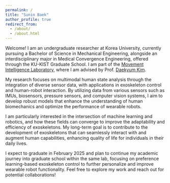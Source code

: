 ```yaml
---
permalink: /
title: "Sunin Baek"
author_profile: true
redirect_from: 
  - /about/
  - /about.html
---
```


Welcome! I am an undergraduate researcher at Korea University, currently pursuing a Bachelor of Science in Mechanical Engineering, alongside an interdisciplinary major in Medical Convergence Engineering, offered through the KU-KIST Graduate School. I am part of the [Movement Intelligence Laboratory](https://www.daekyumkim.com/home), where I am advised by Prof. [Daekyum Kim](https://www.daekyumkim.com/members/professor). 

My research focuses on multimodal human state analysis through the integration of diverse sensor data, with applications in exoskeleton control and human-robot interaction. By utilizing data from various sensors such as  IMUs, biosensors, pressure sensors, and computer vision systems, I aim to develop robust models that enhance the understanding of human biomechanics and optimize the performance of wearable robots. 

I am particularly interested in the intersection of machine learning and robotics, and how these fields can converge to improve the adaptability and efficiency of exoskeletons. My long-term goal is to contribute to the development of exoskeletons that can seamlessly interact with and augment human capabilities, enhancing quality of life for individuals in their daily lives.

I expect to graduate in February 2025 and plan to continue my academic journey into graduate school within the same lab, focusing on preference learning-based exoskeleton control to further personalize and improve wearable robot functionality. Feel free to explore my work and reach out for potential collaborations!
